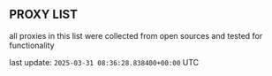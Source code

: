 ## PROXY LIST

all proxies in this list were collected from open sources and tested for functionality

last update: `2025-03-31 08:36:28.838400+00:00` UTC